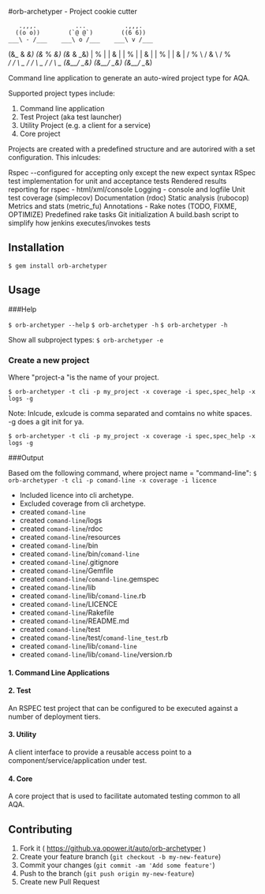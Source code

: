 #orb-archetyper - Project cookie cutter

       .,,,.           ...           .,,,.
      ((o o))        (`@ @`)        ((6 6))
    ___\ - /___    ___\ o /___    ___\ v /___
   (&_   &   _&)  (&_   %   _&)  (&_   &   _&)
      |  %  |        |  &  |        |  %  |
      |  &  |        |  %  |        |  &  |
      /  %  \        /  &  \        /  %  \
    _/  / \  \_    _/  / \  \_    _/  / \  \_
   (&__/   \__&)  (&__/   \__&)  (&__/   \__&)


Command line application to generate an auto-wired project type for AQA. 

Supported project types include:
1. Command line application
2. Test Project (aka test launcher) 
3. Utility Project (e.g. a client for a service)
4. Core project

Projects are created with a predefined structure and are autorired with a set configuration. 
This inlcudes:

Rspec 
--configured for accepting only except the new expect syntax 
RSpec test implementation for unit and acceptance tests
Rendered results reporting for rspec - html/xml/console
Logging - console and logfile
Unit test coverage (simplecov)
Documentation (rdoc)
Static analysis (rubocop)
Metrics and stats (metric_fu)
Annotations - Rake notes (TODO, FIXME, OPTIMIZE)
Predefined rake tasks
Git initialization
A build.bash script to simplify how jenkins executes/invokes tests

## Installation
 

`$ gem install orb-archetyper`

## Usage

###Help

`$ orb-archetyper --help`
`$ orb-archetyper -h`
`$ orb-archetyper -h`

Show all subproject types:
`$ orb-archetyper -e`
  

### Create a new project
Where "project-a "is the name of your project.

`$ orb-archetyper -t cli -p my_project -x coverage -i spec,spec_help -x logs -g`

Note: Inlcude, exlcude is comma separated and comtains no white spaces.
-g does a git init for ya.

`$ orb-archetyper -t cli -p my_project -x coverage -i spec,spec_help -x logs -g`

###Output

Based om the following command, where project name = "command-line":
`$ orb-archetyper -t cli -p comand-line -x coverage -i licence`

* Included licence into cli archetype.
* Excluded coverage from cli archetype.
* created `comand-line`
* created `comand-line`/logs
* created `comand-line`/rdoc
* created `comand-line`/resources
* created `comand-line`/bin
* created `comand-line`/bin/`comand-line`
* created `comand-line`/.gitignore
* created `comand-line`/Gemfile
* created `comand-line`/`comand-line`.gemspec
* created `comand-line`/lib
* created `comand-line`/lib/`comand-line`.rb
* created `comand-line`/LICENCE
* created `comand-line`/Rakefile
* created `comand-line`/README.md
* created `comand-line`/test
* created `comand-line`/test/`comand-line_test`.rb
* created `comand-line`/lib/`comand-line`
* created `comand-line`/lib/`comand-line`/version.rb
  

#### 1. Command Line Applications

#### 2. Test
An RSPEC test project that can be configured to be executed against a number of deployment tiers.

#### 3. Utility
A client interface to provide a reusable access point to a component/service/application under test.

#### 4. Core 
A core project that is used to facilitate automated testing common to all AQA. 

## Contributing

1. Fork it ( https://github.va.opower.it/auto/orb-archetyper )
2. Create your feature branch (`git checkout -b my-new-feature`)
3. Commit your changes (`git commit -am 'Add some feature'`)
4. Push to the branch (`git push origin my-new-feature`)
5. Create new Pull Request
